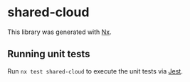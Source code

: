 # shared-cloud

This library was generated with [Nx](https://nx.dev).

## Running unit tests

Run `nx test shared-cloud` to execute the unit tests via [Jest](https://jestjs.io).
